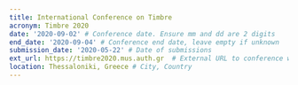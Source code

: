 ```yaml
---
title: International Conference on Timbre
acronym: Timbre 2020
date: '2020-09-02' # Conference date. Ensure mm and dd are 2 digits
end_date: '2020-09-04' # Conference end date, leave empty if unknown
submission_date: '2020-05-22' # Date of submissions
ext_url: https://timbre2020.mus.auth.gr  # External URL to conference website
location: Thessaloniki, Greece # City, Country
---
```

